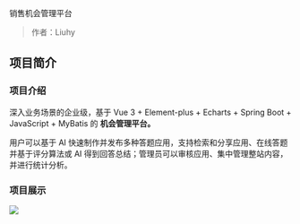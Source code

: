 销售机会管理平台

> 作者：Liuhy
>
## 项目简介
### 项目介绍

深入业务场景的企业级，基于 Vue 3 + Element-plus + Echarts + Spring Boot + JavaScript + MyBatis 的 **机会管理平台。**

用户可以基于 AI 快速制作并发布多种答题应用，支持检索和分享应用、在线答题并基于评分算法或 AI 得到回答总结；管理员可以审核应用、集中管理整站内容，并进行统计分析。

### 项目展示

![](https://github.com/Liuhy54/sales_management_system/tree/sys-picture/sys-picture8452.png)